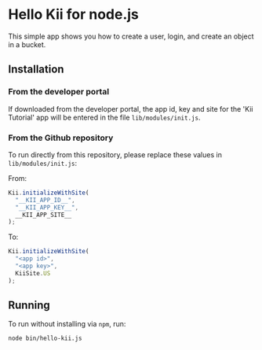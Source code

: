 # Hello Kii for node.js

This simple app shows you how to create a user, login, and create an object in a bucket.

## Installation

### From the developer portal
If downloaded from the developer portal, the app id, key and site for the 'Kii Tutorial' app will be entered in the file `lib/modules/init.js`. 

### From the Github repository
To run directly from this repository, please replace these values in `lib/modules/init.js`:

From:
```javascript
Kii.initializeWithSite(
  "__KII_APP_ID__",
  "__KII_APP_KEY__",
  __KII_APP_SITE__
);
```
To:
```javascript
Kii.initializeWithSite(
  "<app id>",
  "<app key>",
  KiiSite.US
);
```

## Running

To run without installing via `npm`, run:
```
node bin/hello-kii.js
```
